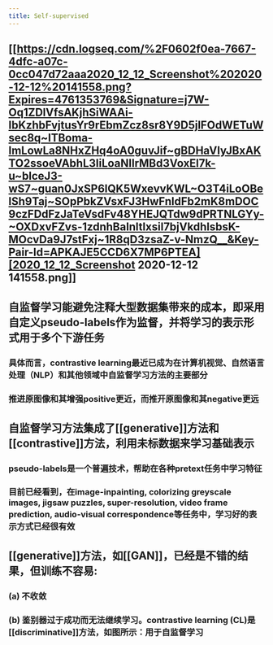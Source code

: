 ```yaml
---
title: Self-supervised
---
```


## [[https://cdn.logseq.com/%2F0602f0ea-7667-4dfc-a07c-0cc047d72aaa2020_12_12_Screenshot%202020-12-12%20141558.png?Expires=4761353769&Signature=j7W-Oq1ZDlVfsAKjhSiWAAi-IbKzhbFvjtusYr9rEbmZcz8sr8Y9D5jlFOdWETuWsec8q~ITBoma-ImLowLa8NHxZHq4oA0guvJif~gBDHaVIyJBxAKTO2ssoeVAbhL3IiLoaNIlrMBd3VoxEl7k-u~blceJ3-wS7~guan0JxSP6lQK5WxevvKWL~O3T4iLoOBelSh9Taj~SOpPbkZVsxFJ3HwFnldFb2mK8mDOC9czFDdFzJaTeVsdFv48YHEJQTdw9dPRTNLGYy-~OXDxvFZvs-1zdnhBaInltlxsil7bjVkdhIsbsK-MOcvDa9J7stFxj~1R8qD3zsaZ-v-NmzQ__&Key-Pair-Id=APKAJE5CCD6X7MP6PTEA][2020_12_12_Screenshot 2020-12-12 141558.png]] 
## 自监督学习能避免注释大型数据集带来的成本，即采用自定义pseudo-labels作为监督，并将学习的表示形式用于多个下游任务
### 具体而言，contrastive learning最近已成为在计算机视觉、自然语言处理（NLP）和其他领域中自监督学习方法的主要部分
### 推进原图像和其增强positive更近，而推开原图像和其negative更远
## 自监督学习方法集成了[[generative]]方法和[[contrastive]]方法，利用未标数据来学习基础表示
### pseudo-labels是一个普遍技术，帮助在各种pretext任务中学习特征
### 目前已经看到，在image-inpainting, colorizing greyscale images, jigsaw puzzles, super-resolution, video frame prediction, audio-visual correspondence等任务中，学习好的表示方式已经很有效
## [[generative]]方法，如[[GAN]]，已经是不错的结果，但训练不容易:
### (a) 不收敛
### (b) 鉴别器过于成功而无法继续学习。contrastive learning (CL)是[[discriminative]]方法，如图所示：用于自监督学习
